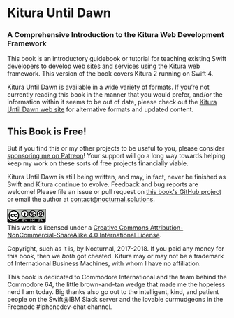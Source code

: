 # Kitura Until Dawn

### A Comprehensive Introduction to the Kitura Web Development Framework

This book is an introductory guidebook or tutorial for teaching existing Swift developers to develop web sites and services using the Kitura web framework. This version of the book covers Kitura 2 running on Swift 4.

Kitura Until Dawn is available in a wide variety of formats. If you’re not currently reading this book in the manner that you would prefer, and/or the information within it seems to be out of date, please check out the [Kitura Until Dawn web site](http://learnkitura.com/) for alternative formats and updated content.

## This Book is Free!

But if you find this or my other projects to be useful to you, please consider [sponsoring me on Patreon](https://www.patreon.com/NocturnalSolutions)! Your support will go a long way towards helping keep my work on these sorts of free projects financially viable.

Kitura Until Dawn is still being written, and may, in fact, never be finished as Swift and Kitura continue to evolve. Feedback and bug reports are welcome! Please file an issue or pull request on [this book's GitHub project](https://github.com/NocturnalSolutions/KituraBook) or email the author at [contact@nocturnal.solutions](mailto:contact@nocturnal.solutions).

<a rel="license" href="http://creativecommons.org/licenses/by-nc-sa/4.0/">![CC license badge](images/cc-badge.png)</a>   
This work is licensed under a <a rel="license" href="http://creativecommons.org/licenses/by-nc-sa/4.0/">Creative Commons Attribution-NonCommercial-ShareAlike 4.0 International License</a>.

Copyright, such as it is, by Nocturnal, 2017-2018. If you paid any money for this book, then we *both* got cheated. Kitura may or may not be a trademark of International Business Machines, with whom I have no affiliation.

This book is dedicated to Commodore International and the team behind the Commodore 64, the little brown-and-tan wedge that made me the hopeless nerd I am today. Big thanks also go out to the intelligent, kind, and patient people on the Swift@IBM Slack server and the lovable curmudgeons in the Freenode #iphonedev-chat channel.
